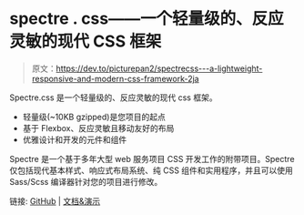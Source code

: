 # spectre . css——一个轻量级的、反应灵敏的现代 CSS 框架

> 原文：<https://dev.to/picturepan2/spectrecss---a-lightweight-responsive-and-modern-css-framework-2ja>

Spectre.css 是一个轻量级的、反应灵敏的现代 css 框架。

*   轻量级(~10KB gzipped)是您项目的起点
*   基于 Flexbox、反应灵敏且移动友好的布局
*   优雅设计和开发的元件和组件

Spectre 是一个基于多年大型 web 服务项目 CSS 开发工作的附带项目。Spectre 仅包括现代基本样式、响应式布局系统、纯 CSS 组件和实用程序，并且可以使用 Sass/Scss 编译器针对您的项目进行修改。

链接: [GitHub](https://github.com/picturepan2/spectre) | [文档&演示](https://picturepan2.github.io/spectre/getting-started.html)